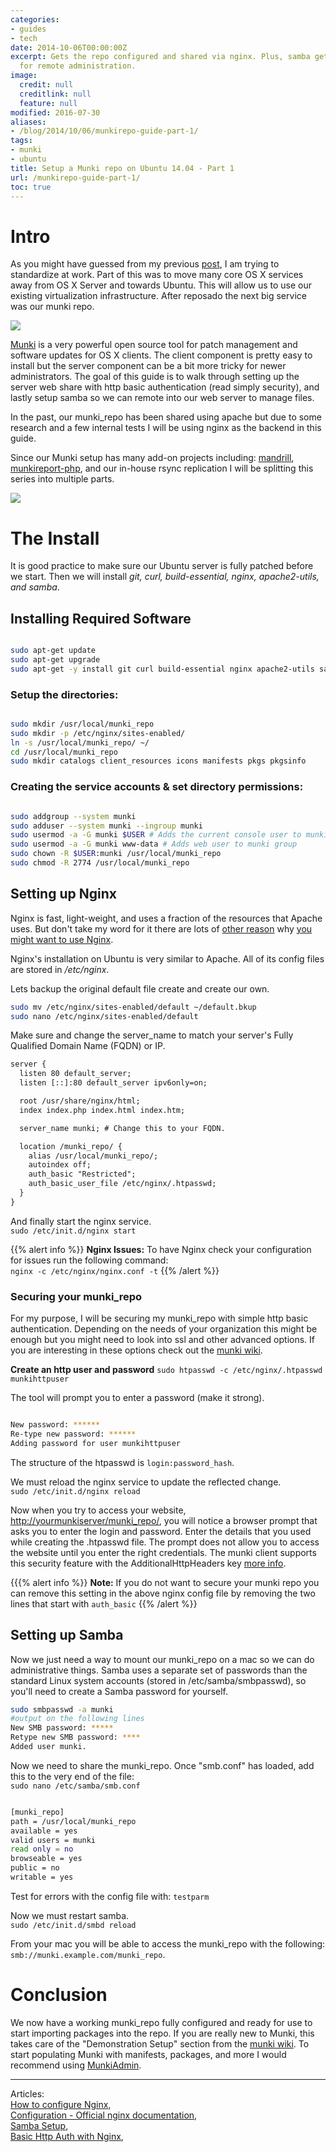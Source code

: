 ```yaml
---
categories:
- guides
- tech
date: 2014-10-06T00:00:00Z
excerpt: Gets the repo configured and shared via nginx. Plus, samba gets configured
  for remote administration.
image:
  credit: null
  creditlink: null
  feature: null
modified: 2016-07-30
aliases:
- /blog/2014/10/06/munkirepo-guide-part-1/
tags:
- munki
- ubuntu
title: Setup a Munki repo on Ubuntu 14.04 - Part 1
url: /munkirepo-guide-part-1/
toc: true
---
```



# Intro

As you might have guessed from my previous [post](/blog/2014/10/02/reposado-guide/), I am trying to standardize at work. Part of this was to move many core OS X services away from OS X Server and towards Ubuntu. This will allow us to use our existing virtualization infrastructure. After reposado the next big service was our munki repo.

![](/images/2014-10-06/munki.jpg)

[Munki](http://github.com/munki/munki) is a very powerful open source tool for patch management and software updates for OS X clients. The client component is pretty easy to install but the server component can be a bit more tricky for newer administrators. The goal of this guide is to walk through setting up the server web share with http basic authentication (read simply security), and lastly setup samba so we can remote into our web server to manage files.

In the past, our munki_repo has been shared using apache but due to some research and a few internal tests I will be using nginx as the backend in this guide.

Since our Munki setup has many add-on projects including: [mandrill](https://github.com/wollardj/Mandrill),  [munkireport-php](https://github.com/munkireport/munkireport-php/), and our in-house rsync replication I will be splitting this series into multiple parts.

![](/images/2014-10-06/managed_software_center.png)

# The Install

It is good practice to make sure our Ubuntu server is fully patched before we start. Then we will install _git, curl, build-essential, nginx, apache2-utils, and samba_.


## Installing Required Software

```bash

sudo apt-get update
sudo apt-get upgrade
sudo apt-get -y install git curl build-essential nginx apache2-utils samba

```


### Setup the directories:
```bash

sudo mkdir /usr/local/munki_repo
sudo mkdir -p /etc/nginx/sites-enabled/
ln -s /usr/local/munki_repo/ ~/
cd /usr/local/munki_repo
sudo mkdir catalogs client_resources icons manifests pkgs pkgsinfo

```


### Creating the service accounts & set directory permissions:
```bash

sudo addgroup --system munki
sudo adduser --system munki --ingroup munki
sudo usermod -a -G munki $USER # Adds the current console user to munki group
sudo usermod -a -G munki www-data # Adds web user to munki group
sudo chown -R $USER:munki /usr/local/munki_repo
sudo chmod -R 2774 /usr/local/munki_repo

```

## Setting up Nginx
Nginx is fast, light-weight, and uses a fraction of the resources that Apache uses. But don't take my word for it there are lots of [other reason](http://arstechnica.com/business/2011/11/a-faster-web-server-ripping-out-apache-for-nginx/) why [you might want to use Nginx](http://wiki.nginx.org/WhyUseIt).

Nginx's installation on Ubuntu is very similar to Apache. All of its config files are stored in _/etc/nginx_.

Lets backup the original default file create and create our own.    

```bash
sudo mv /etc/nginx/sites-enabled/default ~/default.bkup
sudo nano /etc/nginx/sites-enabled/default
```

Make sure and change the server_name to match your server's Fully Qualified Domain Name (FQDN) or IP.

```html
server {
  listen 80 default_server;
  listen [::]:80 default_server ipv6only=on;

  root /usr/share/nginx/html;
  index index.php index.html index.htm;

  server_name munki; # Change this to your FQDN.

  location /munki_repo/ {
    alias /usr/local/munki_repo/;
    autoindex off;
    auth_basic "Restricted";
    auth_basic_user_file /etc/nginx/.htpasswd;
  }
}

```

And finally start the nginx service.  
``sudo /etc/init.d/nginx start``


{{% alert info %}}
**Nginx Issues:** To have Nginx check your configuration for issues run the following command: <br> <code>nginx -c /etc/nginx/nginx.conf -t</code>
{{% /alert %}}


### Securing your munki_repo
For my purpose, I will be securing my munki_repo with simple http basic authentication. Depending on the needs of your organization this might be enough but you might need to look into ssl and other advanced options. If you are interesting in these options check out the [munki wiki](https://github.com/munki/munki/wiki).

**Create an http user and password**
``sudo htpasswd -c /etc/nginx/.htpasswd munkihttpuser``

The tool will prompt you to enter a password (make it strong).
```bash

New password: ******
Re-type new password: ******
Adding password for user munkihttpuser

```

The structure of the htpasswd is ``login:password_hash``.

We must reload the nginx service to update the reflected change.  
``sudo /etc/init.d/nginx reload``

Now when you try to access your website, [http://yourmunkiserver/munki_repo/](), you will notice a browser prompt that asks you to enter the login and password. Enter the details that you used while creating the .htpasswd file. The prompt does not allow you to access the website until you enter the right credentials. The munki client supports this security feature with the AdditionalHttpHeaders key [more info](https://github.com/munki/munki/wiki/Using-Basic-Authentication#configuring-the-clients-to-use-a-password).


{{{% alert info %}}
**Note:** If you do not want to secure your munki repo you can remove this setting in the above nginx config file by removing the two lines that start with <code>auth_basic</code>
{{% /alert %}}


## Setting up Samba
Now we just need a way to mount our munki_repo on a mac so we can do administrative things. Samba uses a separate set of passwords than the standard Linux system accounts (stored in /etc/samba/smbpasswd), so you'll need to create a Samba password for yourself.  

```bash
sudo smbpasswd -a munki
#output on the following lines
New SMB password: *****
Retype new SMB password: ****
Added user munki.
```

Now we need to share the munki_repo. Once "smb.conf" has loaded, add this to the very end of the file:  
``sudo nano /etc/samba/smb.conf``

```bash

[munki_repo]
path = /usr/local/munki_repo
available = yes
valid users = munki      
read only = no
browseable = yes
public = no
writable = yes
```

Test for errors with the config file with: ``testparm``

Now we must restart samba.  
``sudo /etc/init.d/smbd reload``

From your mac you will be able to access the munki_repo with the following: `smb://munki.example.com/munki_repo`.

# Conclusion
We now have a working munki_repo fully configured and ready for use to start importing packages into the repo. If you are really new to Munki, this takes care of the "Demonstration Setup" section from the [munki wiki](https://github.com/munki/munki/wiki). To start populating Munki with manifests, packages, and more I would recommend using [MunkiAdmin](https://github.com/hjuutilainen/munkiadmin).

---

Articles:  
[How to configure Nginx](https://www.digitalocean.com/community/tutorials/how-to-configure-the-nginx-web-server-on-a-virtual-private-server),  
[Configuration - Official nginx documentation](http://wiki.nginx.org/Configuration),  
[Samba Setup](https://help.ubuntu.com/community/How%20to%20Create%20a%20Network%20Share%20Via%20Samba%20Via%20CLI%20(Command-line%20interface/Linux%20Terminal)%20-%20Uncomplicated,%20Simple%20and%20Brief%20Way!),  
[Basic Http Auth with Nginx](https://www.digitalocean.com/community/tutorials/how-to-set-up-http-authentication-with-nginx-on-ubuntu-12-10),  
